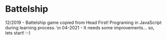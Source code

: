 # Battelship
12/2019 - Battelship game copied from Head First! Programing in JavaScript during learning process. \n
04-2021 - It needs some improvements... so, lets start! :-)
